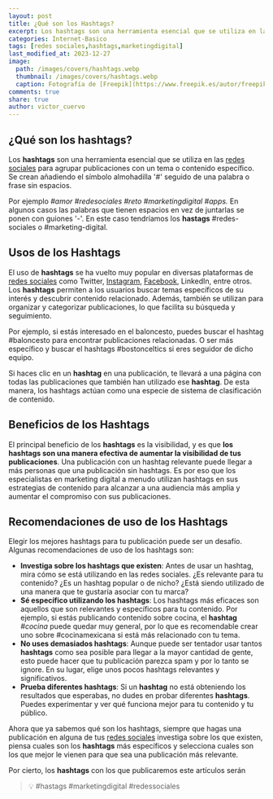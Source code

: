```yaml
---
layout: post
title: ¿Qué son los Hashtags?
excerpt: Los hashtags son una herramienta esencial que se utiliza en las redes sociales para agrupar publicaciones con un tema o contenido específico
categories: Internet-Basico
tags: [redes sociales,hashtags,marketingdigital]
last_modified_at: 2023-12-27
image:
  path: /images/covers/hashtags.webp
  thumbnail: /images/covers/hashtags.webp
  caption: Fotografía de [Freepik](https://www.freepik.es/autor/freepik)
comments: true
share: true
author: victor_cuervo
---
```


## ¿Qué son los hashtags?


Los **hashtags** son una herramienta esencial que se utiliza en las [redes sociales](https://www.ayudaenlaweb.com/redes-sociales/que-es-una-red-social/) para agrupar publicaciones con un tema o contenido específico. Se crean añadiendo el símbolo almohadilla '#' seguido de una palabra o frase sin espacios.


Por ejemplo _#amor #redesociales #reto #marketingdigital #apps._ En algunos casos las palabras que tienen espacios en vez de juntarlas se ponen con guiones '-'. En este caso tendríamos los **hastags** #redes-sociales o #marketing-digital.


## Usos de los Hashtags


El uso de **hashtags** se ha vuelto muy popular en diversas plataformas de [redes sociales](https://www.ayudaenlaweb.com/redes-sociales/que-es-una-red-social/) como Twitter, [Instagram](https://www.ayudaenlaweb.com/redes-sociales/que-es-instagram/), [Facebook](https://www.ayudaenlaweb.com/redes-sociales/que-es-facebook/), LinkedIn, entre otros. Los **hashtags** permiten a los usuarios buscar temas específicos de su interés y descubrir contenido relacionado. Además, también se utilizan para organizar y categorizar publicaciones, lo que facilita su búsqueda y seguimiento.


Por ejemplo, si estás interesado en el baloncesto, puedes buscar el hashtag #baloncesto para encontrar publicaciones relacionadas. O ser más específico y buscar el hashtags #bostonceltics si eres seguidor de dicho equipo.


Si haces clic en un **hashtag** en una publicación, te llevará a una página con todas las publicaciones que también han utilizado ese **hashtag**. De esta manera, los hashtags actúan como una especie de sistema de clasificación de contenido.


## Beneficios de los Hashtags


El principal beneficio de los **hashtags** es la visibilidad, y es que **los hashtags son una manera efectiva de aumentar la visibilidad de tus publicaciones**. Una publicación con un hashtag relevante puede llegar a más personas que una publicación sin hashtags. Es por eso que los especialistas en marketing digital a menudo utilizan hashtags en sus estrategias de contenido para alcanzar a una audiencia más amplia y aumentar el compromiso con sus publicaciones.


## Recomendaciones de uso de los Hashtags


Elegir los mejores hashtags para tu publicación puede ser un desafío. Algunas recomendaciones de uso de los hashtags son:

- **Investiga sobre los hashtags que existen**: Antes de usar un hashtag, mira cómo se está utilizando en las redes sociales. ¿Es relevante para tu contenido? ¿Es un hashtag popular o de nicho? ¿Está siendo utilizado de una manera que te gustaría asociar con tu marca?
- **Sé específico utilizando los hashtags**: Los hashtags más eficaces son aquellos que son relevantes y específicos para tu contenido. Por ejemplo, si estás publicando contenido sobre cocina, el **hashtag** _#cocina_ puede quedar muy general, por lo que es recomendable crear uno sobre #cocinamexicana si está más relacionado con tu tema.
- **No uses demasiados hashtags**: Aunque puede ser tentador usar tantos **hashtags** como sea posible para llegar a la mayor cantidad de gente, esto puede hacer que tu publicación parezca spam y por lo tanto se ignore. En su lugar, elige unos pocos hashtags relevantes y significativos.
- **Prueba diferentes hashtags**: Si un **hashtag** no está obteniendo los resultados que esperabas, no dudes en probar diferentes **hashtags**. Puedes experimentar y ver qué funciona mejor para tu contenido y tu público.

Ahora que ya sabemos qué son los hashtags, siempre que hagas una publicación en alguna de tus [redes sociales](https://www.ayudaenlaweb.com/redes-sociales/que-es-una-red-social/) investiga sobre los que existen, piensa cuales son los **hashtags** más específicos y selecciona cuales son los que mejor le vienen para que sea una publicación más relevante.


Por cierto, los **hashtags** con los que publicaremos este artículos serán


> 💡 #hastags #marketingdigital #redessociales

